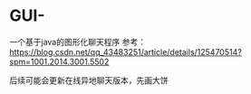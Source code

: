 # GUI-
一个基于java的图形化聊天程序
参考：https://blog.csdn.net/qq_43483251/article/details/125470514?spm=1001.2014.3001.5502

后续可能会更新在线异地聊天版本，先画大饼
